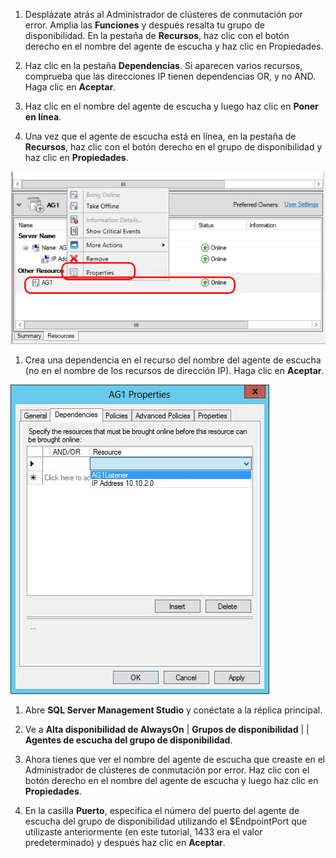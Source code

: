1. Desplázate atrás al Administrador de clústeres de conmutación por error. Amplia las **Funciones** y después resalta tu grupo de disponibilidad. En la pestaña de **Recursos**, haz clic con el botón derecho en el nombre del agente de escucha y haz clic en Propiedades.

1. Haz clic en la pestaña **Dependencias**. Si aparecen varios recursos, comprueba que las direcciones IP tienen dependencias OR, y no AND. Haga clic en **Aceptar**.

1. Haz clic en el nombre del agente de escucha y luego haz clic en **Poner en línea**.

1. Una vez que el agente de escucha está en línea, en la pestaña de **Recursos**, haz clic con el botón derecho en el grupo de disponibilidad y haz clic en **Propiedades**.

![Configurar el recurso de grupo de disponibilidad](./media/virtual-machines-sql-server-configure-alwayson-availability-group-listener/IC678772.gif)

1. Crea una dependencia en el recurso del nombre del agente de escucha (no en el nombre de los recursos de dirección IP). Haga clic en **Aceptar**.

![Agregar dependencias en el nombre del agente de escucha](./media/virtual-machines-sql-server-configure-alwayson-availability-group-listener/IC678773.gif)

1. Abre **SQL Server Management Studio** y conéctate a la réplica principal.

1. Ve a **Alta disponibilidad de AlwaysOn** | **Grupos de disponibilidad** | **<AvailabilityGroupName>** | **Agentes de escucha del grupo de disponibilidad**.

3. Ahora tienes que ver el nombre del agente de escucha que creaste en el Administrador de clústeres de conmutación por error. Haz clic con el botón derecho en el nombre del agente de escucha y luego haz clic en **Propiedades**.

1. En la casilla **Puerto**, especifica el número del puerto del agente de escucha del grupo de disponibilidad utilizando el $EndpointPort que utilizaste anteriormente (en este tutorial, 1433 era el valor predeterminado) y después haz clic en **Aceptar**.

<!---HONumber=August15_HO7-->
